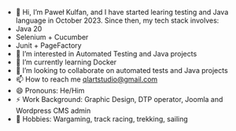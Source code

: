- 👋 Hi, I’m Paweł Kulfan, and I have started learing testing and Java language in October 2023. Since then, my tech stack involves:
- Java 20
- Selenium + Cucumber
- Junit + PageFactory
- 👀 I’m interested in Automated Testing and Java projects
- 🌱 I’m currently learning Docker
- 💞️ I’m looking to collaborate on automated tests and Java projects
- 📫 How to reach me qlartstudio@gmail.com
- 😄 Pronouns: He/Him
- ⚡ Work Background: Graphic Design, DTP operator, Joomla and Wordpress CMS admin
- 💞️ Hobbies: Wargaming, track racing, trekking, sailing

<!---
PawelKulfan/PawelKulfan is a ✨ special ✨ repository because its `README.md` (this file) appears on your GitHub profile.
You can click the Preview link to take a look at your changes.
--->
